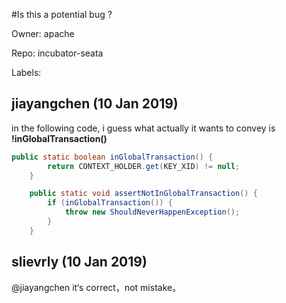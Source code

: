 #Is this a potential bug ?

Owner: apache

Repo: incubator-seata

Labels: 

## jiayangchen (10 Jan 2019)

in the following code, i guess what actually it wants to convey is **!inGlobalTransaction()**
```java
public static boolean inGlobalTransaction() {
        return CONTEXT_HOLDER.get(KEY_XID) != null;
    }

    public static void assertNotInGlobalTransaction() {
        if (inGlobalTransaction()) {
            throw new ShouldNeverHappenException();
        }
    }
```


## slievrly (10 Jan 2019)

@jiayangchen it‘s correct，not mistake。

